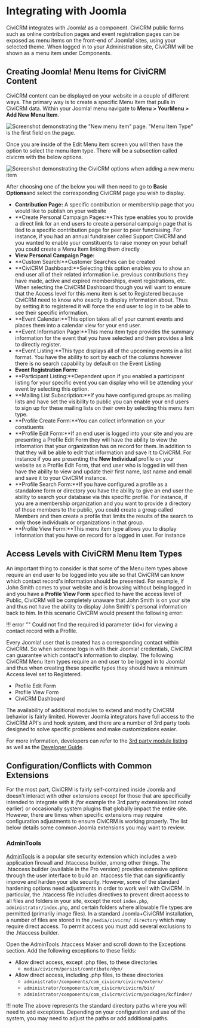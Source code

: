 # Integrating with Joomla

CiviCRM integrates with Joomla! as a component. CiviCRM public forms
such as online contribution pages and event registration pages can be
exposed as menu items on the front-end of Joomla! sites, using your
selected theme. When logged in to your Administration site, CiviCRM
will be shown as a menu item under Components.

## Creating Joomla! Menu Items for CiviCRM Content

CiviCRM content can be displayed on your website in a couple of
different ways. The primary way is to create a specific Menu Item that
pulls in CiviCRM data. Within your Joomla! menu navigate to **Menu > YourMenu > Add New Menu Item**.

![Screenshot demonstrating the "New menu item" page. "Menu Item Type" is the first field on the page.](/img/joomla-menu-item-type.png)

Once you are inside of the Edit Menu item screen you will then have the
option to select the menu item type. There will be a subsection called
civicrm with the below options.

![Screenshot demonstrating the CiviCRM options when adding a new menu item](/img/joomla-civi-options.png)

After choosing one of the below you will then need to go to **Basic
Options**and select the corresponding CiviCRM page you wish to display.

-   **Contribution Page:** A specific contribution or membership page
    that you would like to publish on your website
-   **Create Personal Campaign Pages:**This type enables you to provide
    a direct link for an end users to create a personal campaign page
    that is tied to a specific contribution page for peer to peer
    fundraising. For instance, if you had an annual fundraiser called
    Support CiviCRM and you wanted to enable your constituents to raise
    money on your behalf you could create a Menu Item linking them
    directly
-   **View Personal Campaign Page:**
-   **Custom Search:**Customer Searches can be created
-   **CiviCRM Dashboard:**Selecting this option enables you to show an
    end user all of their related information i.e. previous
    contributions they have made, active and expired memberships, event
    registrations, etc. When selecting the CiviCRM Dashboard though you
    will want to ensure that the Access level for this menu item is set
    to Registered because CiviCRM need to know who exactly to display
    information about. Thus by setting it to registered it will force
    the end user to log in to be able to see their specific
    information.
-   **Event Calendar:**This option takes all of your current events and
    places them into a calendar view for your end user.
-   **Event Information Page:**This menu item type provides the summary
    information for the event that you have selected and then provides a
    link to directly register.
-   **Event Listing:**This type displays all of the upcoming events in a
    list format. You have the ability to sort by each of the columns
    however there is no search capability by default on the Event
    Listing
-   **Event Registration Form:**
-   **Participant Listing:**Dependent upon if you enabled a participant
    listing for your specific event you can display who will be
    attending your event by selecting this option.
-   **Mailing List Subscription:**If you have configured groups as
    mailing lists and have set the visibility to public you can enable
    your end users to sign up for these mailing lists on their own by
    selecting this menu item type.
-   **Profile Create Form:**You can collect information on your
    constiuents
-   **Profile Edit Form:**If an end user is logged into your site and
    you are presenting a Profile Edit Form they will have the ability to
    view the information that your organization has on record for them.
    In addition to that they will be able to edit that information and
    save it to CiviCRM. For instance if you are presenting the **New
    Individual** profile on your website as a Profile Edit Form, that
    end user who is logged in will then have the ability to view and
    update their first name, last name and email and save it to your
    CiviCRM instance.
-   **Profile Search Form:**If you have configured a profile as a
    standalone form or directory you have the ability to give an end
    user the ability to search your database via this specific profile.
    For instance, if you are a membership organization and you want to
    provide a directory of those members to the public, you could create
    a group called Members and then create a profile that limits the
    results of the search to only those individuals or organizations in
    that group.
-   **Profile View Form:**This menu item type allows you to display
    information that you have on record for a logged in user. For
    instance

## Access Levels with CiviCRM Menu Item Types

An important thing to consider is that some of the Menu item types above
require an end user to be logged into you site so that CiviCRM can know
which contact record's information should be presented. For example, if
John Smith comes to your website and is browsing without being logged in
and you have a **Profile View Form** specified to have the access level
of Public, CiviCRM will be completely unaware that John Smith is on your
site and thus not have the ability to display John Smith's personal
information back to him. In this scenario CiviCRM would present the
following error:

!!! error ""
    Could not find the required id parameter (id=) for viewing a contact record with a Profile.

Every Joomla!
user that is created has a corresponding contact within CiviCRM. So when
someone logs in with their Joomla! credentials, CiviCRM can guarantee
which contact's information to display. The following CiviCRM Menu Item
types require an end user to be logged in to Joomla! and thus when
creating these specific types they should have a minimum Access level
set to Registered.

-   Profile Edit Form
-   Profile View Form
-   CiviCRM Dashboard

The availability of additional modules to extend and modify CiviCRM
behavior is fairly limited. However Joomla integrators have full access
to the CiviCRM API's and hook system, and there are a number of 3rd
party tools designed to solve specific problems and make customizations
easier. 

For more information, developers can refer to the [3rd party module
listing](https://wiki.civicrm.org/confluence/display/CRMDOC/Joomla!+Extensions+for+CiviCRM+%283rd+party%29) as well as the [Developer Guide](https://docs.civicrm.org/dev/en/latest).

## Configuration/Conflicts with Common Extensions

For the most part, CiviCRM is fairly self-contained inside Joomla and doesn't interact with other extensions except for those that are specifically intended to integrate with it (for example the 3rd party extensions list noted earlier) or occasionally system plugins that globally impact the entire site. However, there are times when specific extensions may require configuration adjustments to ensure CiviCRM is working properly. The list below details some common Joomla extensions you may want to review.

### AdminTools

[AdminTools]((https://extensions.joomla.org/extension/admin-tools/)) is a popular site security extension which includes a web application firewall and .htaccess builder, among other things. The .htaccess builder (available in the Pro version) provides extensive options through the user interface to build an .htaccess file that can significantly improve and harden your site security. However, some of the standard hardening options need adjustments in order to work well with CiviCRM. In particular, the .htaccess file includes directives to prevent direct access to all files and folders in your site, except the root `index.php`, `administrator/index.php`, and certain folders where allowable file types are permitted (primarily image files). In a standard Joomla+CiviCRM installation, a number of files are stored in the `/media/civicrm/ directory` which may require direct access. To permit access you must add several exclusions to the .htaccess builder.

Open the AdminTools .htaccess Maker and scroll down to the Exceptions section. Add the following exceptions to these fields:

* Allow direct access, except .php files, to these directories
    * `media/civicrm/persist/contribute/dyn/`
* Allow direct access, including .php files, to these directories
    * `administrator/components/com_civicrm/civicrm/extern/`
    * `administrator/components/com_civicrm/civicrm/bin/`
    * `administrator/components/com_civicrm/civicrm/packages/kcfinder/`

!!! note
    The above represents the standard directory paths where you will need to add exceptions. Depending on your configuration and use of the system, you may need to adjust the paths or add additional paths.
